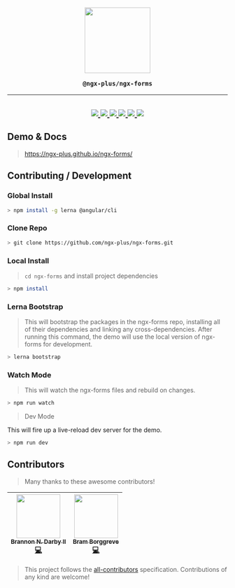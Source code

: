 <h3 align="center">
<img src="https://raw.githubusercontent.com/ngx-plus/ngx-forms/master/assets/ngx-plus-light.png" width="150px" />

```console
@ngx-plus/ngx-forms
```

</h3>

* * *

<h2 align="center">
  <a href="https://ngx-plus-slack.now.sh/">
    <img src="https://ngx-plus-slack.now.sh/badge.svg" />
  </a>
  <a href="https://www.npmjs.com/package/@ngx-plus/ngx-forms">
    <img src="https://img.shields.io/npm/v/@ngx-plus/ngx-forms.svg?maxAge=2592000?style=plastic" />
  </a>
  <a href="https://ngx-plus.github.io/ngx-forms/">
    <img src="https://img.shields.io/badge/demo-online-61B5D9.svg" />
  </a>
  <a href="https://travis-ci.org/ngx-plus/ngx-forms">
    <img src="https://travis-ci.org/ngx-plus/ngx-forms.svg?branch=master" />
  </a>
  <a href="https://coveralls.io/github/ngx-plus/ngx-forms?branch=master">
    <img src="https://coveralls.io/repos/github/ngx-plus/ngx-forms/badge.svg?branch=master" />
  </a>
  <a href="#contributors">
    <img src="https://img.shields.io/badge/contributors-2-orange.svg" />
  </a>
</h2>

## Demo & Docs

> <https://ngx-plus.github.io/ngx-forms/>

## Contributing / Development

### Global Install

```sh
> npm install -g lerna @angular/cli
```

### Clone Repo

```sh
> git clone https://github.com/ngx-plus/ngx-forms.git
```

### Local Install

> `cd ngx-forms` and install project dependencies

```sh
> npm install
```

### Lerna Bootstrap

> This will bootstrap the packages in the ngx-forms repo, installing all of their dependencies and linking any cross-dependencies.  After running this command, the demo will use the local version of ngx-forms for development.

```sh
> lerna bootstrap
```

### Watch Mode

> This will watch the ngx-forms files and rebuild on changes.

```sh
> npm run watch
```

> Dev Mode

This will fire up a live-reload dev server for the demo.

```sh
> npm run dev
```

## Contributors

> Many thanks to these awesome contributors!

<!-- ALL-CONTRIBUTORS-LIST:START - Do not remove or modify this section -->

| [<img src="https://avatars1.githubusercontent.com/u/6089253?v=4" width="100px;"/><br /><sub>Brannon N. Darby II</sub>](https://github.com/brannon-darby)<br />[💻](https://github.com/ngx-plus/ngx-forms/commits?author=brannon-darby "Code") | [<img src="https://avatars3.githubusercontent.com/u/36491?v=4" width="100px;"/><br /><sub>Bram Borggreve</sub>](http://colmena.io/)<br />[💻](https://github.com/ngx-plus/ngx-forms/commits?author=beeman "Code") |
| :-------------------------------------------------------------------------------------------------------------------------------------------------------------------------------------------------------------------------------------------: | :---------------------------------------------------------------------------------------------------------------------------------------------------------------------------------------------------------------: |

<!-- ALL-CONTRIBUTORS-LIST:END -->

> This project follows the [all-contributors](https://github.com/kentcdodds/all-contributors) specification. Contributions of any kind are welcome!
